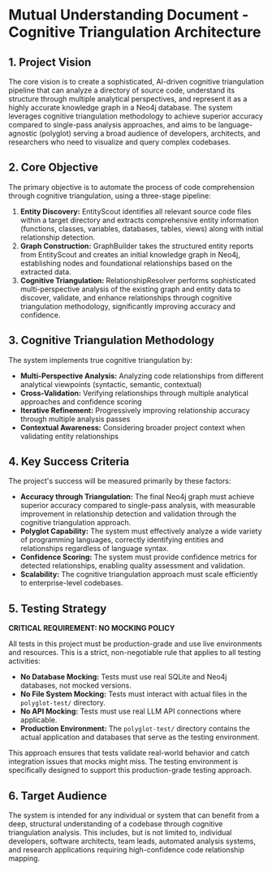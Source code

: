 # Mutual Understanding Document - Cognitive Triangulation Architecture

## 1. Project Vision

The core vision is to create a sophisticated, AI-driven cognitive triangulation pipeline that can analyze a directory of source code, understand its structure through multiple analytical perspectives, and represent it as a highly accurate knowledge graph in a Neo4j database. The system leverages cognitive triangulation methodology to achieve superior accuracy compared to single-pass analysis approaches, and aims to be language-agnostic (polyglot) serving a broad audience of developers, architects, and researchers who need to visualize and query complex codebases.

## 2. Core Objective

The primary objective is to automate the process of code comprehension through cognitive triangulation, using a three-stage pipeline:

1.  **Entity Discovery:** EntityScout identifies all relevant source code files within a target directory and extracts comprehensive entity information (functions, classes, variables, databases, tables, views) along with initial relationship detection.
2.  **Graph Construction:** GraphBuilder takes the structured entity reports from EntityScout and creates an initial knowledge graph in Neo4j, establishing nodes and foundational relationships based on the extracted data.
3.  **Cognitive Triangulation:** RelationshipResolver performs sophisticated multi-perspective analysis of the existing graph and entity data to discover, validate, and enhance relationships through cognitive triangulation methodology, significantly improving accuracy and confidence.

## 3. Cognitive Triangulation Methodology

The system implements true cognitive triangulation by:

*   **Multi-Perspective Analysis:** Analyzing code relationships from different analytical viewpoints (syntactic, semantic, contextual)
*   **Cross-Validation:** Verifying relationships through multiple analytical approaches and confidence scoring
*   **Iterative Refinement:** Progressively improving relationship accuracy through multiple analysis passes
*   **Contextual Awareness:** Considering broader project context when validating entity relationships

## 4. Key Success Criteria

The project's success will be measured primarily by these factors:

*   **Accuracy through Triangulation:** The final Neo4j graph must achieve superior accuracy compared to single-pass analysis, with measurable improvement in relationship detection and validation through the cognitive triangulation approach.
*   **Polyglot Capability:** The system must effectively analyze a wide variety of programming languages, correctly identifying entities and relationships regardless of language syntax.
*   **Confidence Scoring:** The system must provide confidence metrics for detected relationships, enabling quality assessment and validation.
*   **Scalability:** The cognitive triangulation approach must scale efficiently to enterprise-level codebases.

## 5. Testing Strategy

**CRITICAL REQUIREMENT: NO MOCKING POLICY**

All tests in this project must be production-grade and use live environments and resources. This is a strict, non-negotiable rule that applies to all testing activities:

*   **No Database Mocking:** Tests must use real SQLite and Neo4j databases, not mocked versions.
*   **No File System Mocking:** Tests must interact with actual files in the `polyglot-test/` directory.
*   **No API Mocking:** Tests must use real LLM API connections where applicable.
*   **Production Environment:** The `polyglot-test/` directory contains the actual application and databases that serve as the testing environment.

This approach ensures that tests validate real-world behavior and catch integration issues that mocks might miss. The testing environment is specifically designed to support this production-grade testing approach.

## 6. Target Audience

The system is intended for any individual or system that can benefit from a deep, structural understanding of a codebase through cognitive triangulation analysis. This includes, but is not limited to, individual developers, software architects, team leads, automated analysis systems, and research applications requiring high-confidence code relationship mapping.